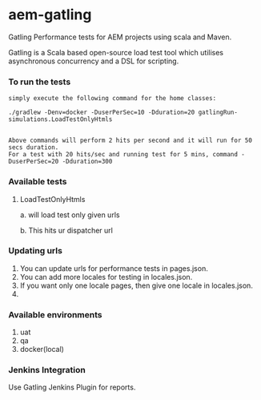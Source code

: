 # aem-gatling
Gatling Performance tests for AEM projects using scala and Maven.

Gatling is a Scala based open-source load test tool which utilises asynchronous concurrency and a DSL for scripting.

### To run the tests

    simply execute the following command for the home classes:

    ./gradlew -Denv=docker -DuserPerSec=10 -Dduration=20 gatlingRun-simulations.LoadTestOnlyHtmls

    
    Above commands will perform 2 hits per second and it will run for 50 secs duration. 
    For a test with 20 hits/sec and running test for 5 mins, command -DuserPerSec=20 -Dduration=300

### Available tests

1. LoadTestOnlyHtmls 
	
	a. will load test only given urls
	
	b. This hits ur dispatcher url
	
### Updating urls

1. You can update urls for performance tests in pages.json.
2. You can add more locales for testing in locales.json.
3. If you want only one locale pages, then give one locale in locales.json.
4. 

### Available environments

1. uat
2. qa
3. docker(local)

### Jenkins Integration

Use Gatling Jenkins Plugin for reports.
